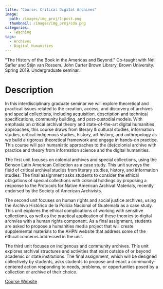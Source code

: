 ```yaml
---
title: "Course: Critical Digital Archives"
image: 
  path: /images/img_proj/1-post.png
  thumbnail: /images/img_proj/cda.png
categories:
  - Teaching
tags:
  - Archives
  - Digital Humanities
---
```


"The History of the Book in the Americas and Beyond." Co-taught with Neil Safier and Stijn van Rossem. John Carter Brown Library, Brown University. Spring 2019. Undergraduate seminar. 

# Description

In this interdisciplinary graduate seminar we will explore theoretical and practical issues related to the creation, access, and discovery of archives and special collections, including acquisition, description and technical specifications, community building, and post-custodial models. With emphasis on critical archival theory and state-of-the-art digital humanities approaches, this course draws from literary & cultural studies, information studies, critical indigenous studies, history, art history, and anthropology as we build a rigorous theoretical framework and engage in hands-on practice. This course will pair humanistic approaches to the (de)colonial archive with practice and theory from information science and the digital humanities.

The first unit focuses on colonial archives and special collections, using the Benson Latin American Collection as a case study. This unit surveys the field of critical archival studies from literary studies, history, and information studies. The final assignment asks students to consider the ethical obligations of special collections with colonial holdings by proposing a response to the Protocols for Native American Archival Materials, recently endorsed by the Society of American Archivists.

The second unit focuses on human rights and social justice archives, using the Archivo Histórico de la Policía Nacional of Guatemala as a case study. This unit explores the ethical complications of working with sensitive collections, as well as the practical application of these theories to digital archvies with a human rights component. As a final assignment, students are asked to propose a humanities media project that will create supplemental materials to the AHPN website that address some of the ethical concerns addressed in the unit.

The third unit focuses on indigenous and community archives. This unit explores archival structures and activities that exist outside of or beyond academic or state institutions. The final assignment, which will be designed collectively by students, asks students to propose and enact a community-centered action responding to needs, problems, or opportunities posed by a collection or archive of their choice.

[Course Website](http://www.halperta.com/criticalarchives/)